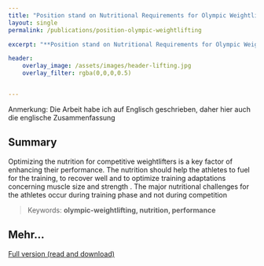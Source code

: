 ```yaml
---
title: "Position stand on Nutritional Requirements for Olympic Weightlifting"
layout: single
permalink: /publications/position-olympic-weightlifting

excerpt: "**Position stand on Nutritional Requirements for Olympic Weightlifting**"

header:
    overlay_image: /assets/images/header-lifting.jpg
    overlay_filter: rgba(0,0,0,0.5)


---
```


Anmerkung: Die Arbeit habe ich auf Englisch geschrieben, daher hier auch die englische Zusammenfassung

## Summary 

Optimizing the nutrition for competitive weightlifters is a key factor of enhancing their performance. The nutrition should help the athletes to fuel for the training, to recover well and to optimize training adaptations concerning muscle size and strength . The major nutritional challenges for the athletes occur during training phase and not during competition

>Keywords: **olympic-weightlifting, nutrition, performance**

## Mehr...

[Full version (read and download)](/publications/PositionStand_Weightlifting.pdf)
